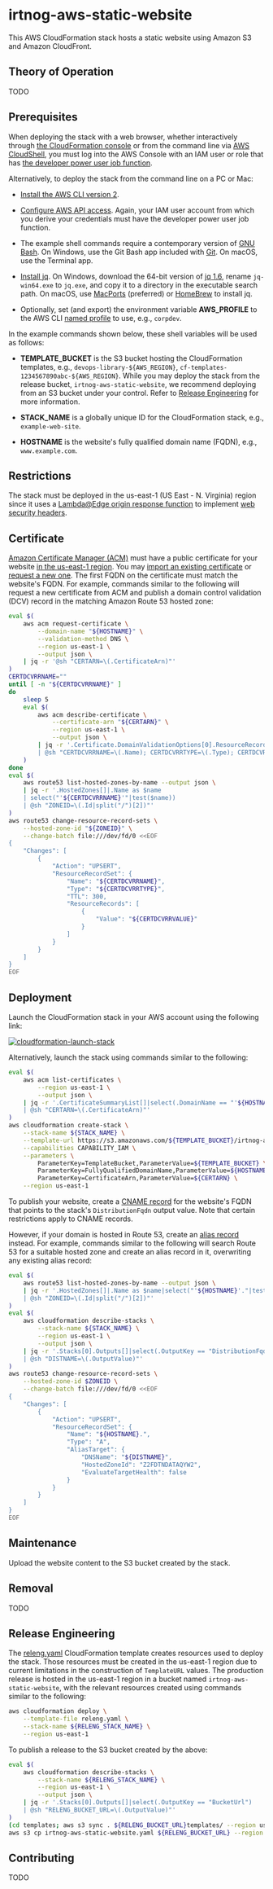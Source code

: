 # irtnog-aws-static-website

This AWS CloudFormation stack hosts a static website using Amazon S3 and Amazon CloudFront.

## Theory of Operation

TODO

## Prerequisites

When deploying the stack with a web browser, whether interactively through [the CloudFormation console](https://docs.aws.amazon.com/AWSCloudFormation/latest/UserGuide/cfn-using-console.html) or from the command line via [AWS CloudShell](https://aws.amazon.com/cloudshell/), you must log into the AWS Console with an IAM user or role that has [the developer power user job function](https://docs.aws.amazon.com/IAM/latest/UserGuide/access_policies_job-functions.html#jf_developer-power-user).

Alternatively, to deploy the stack from the command line on a PC or Mac:

- [Install the AWS CLI version 2](https://docs.aws.amazon.com/cli/latest/userguide/install-cliv2.html).

- [Configure AWS API access](https://docs.aws.amazon.com/cli/latest/userguide/cli-configure-files.html).
  Again, your IAM user account from which you derive your credentials must have the developer power user job function.

- The example shell commands require a contemporary version of [GNU Bash](https://www.gnu.org/software/bash/).
  On Windows, use the Git Bash app included with [Git](https://git-scm.com/download).
  On macOS, use the Terminal app.

- [Install jq](https://github.com/stedolan/jq/wiki/Installation).
  On Windows, download the 64-bit version of [jq 1.6](https://github.com/stedolan/jq/releases/download/jq-1.6/jq-win64.exe), rename `jq-win64.exe` to `jq.exe`, and copy it to a directory in the executable search path.
  On macOS, use [MacPorts](https://www.macports.org/) (preferred) or [HomeBrew](https://brew.sh/) to install jq.

- Optionally, set (and export) the environment variable **AWS_PROFILE** to the AWS CLI [named profile](https://docs.aws.amazon.com/cli/latest/userguide/cli-configure-profiles.html) to use, e.g., `corpdev`.

In the example commands shown below, these shell variables will be used as follows:

- **TEMPLATE_BUCKET** is the S3 bucket hosting the CloudFormation templates, e.g., `devops-library-${AWS_REGION}`, `cf-templates-1234567890abc-${AWS_REGION}`.
  While you may deploy the stack from the release bucket, `irtnog-aws-static-website`, we recommend deploying from an S3 bucket under your control.
  Refer to [Release Engineering](#release-engineering) for more information.

- **STACK_NAME** is a globally unique ID for the CloudFormation stack, e.g., `example-web-site`.

- **HOSTNAME** is the website's fully qualified domain name (FQDN), e.g., `www.example.com`.

## Restrictions

The stack must be deployed in the us-east-1 (US East - N. Virginia) region since it uses a [Lambda@Edge origin response function](https://docs.aws.amazon.com/AmazonCloudFront/latest/DeveloperGuide/lambda-edge-how-it-works.html) to implement [web security headers](https://aws.amazon.com/blogs/networking-and-content-delivery/adding-http-security-headers-using-lambdaedge-and-amazon-cloudfront/).

## Certificate

[Amazon Certificate Manager (ACM)](https://docs.aws.amazon.com/acm/) must have a public certificate for your website [in the us-east-1 region](https://docs.aws.amazon.com/AmazonCloudFront/latest/DeveloperGuide/cnames-and-https-requirements.html).
You may [import an existing certificate](https://docs.aws.amazon.com/acm/latest/userguide/import-certificate.html) or [request a new one](https://docs.aws.amazon.com/acm/latest/userguide/gs-acm-request-public.html).
The first FQDN on the certificate must match the website's FQDN.
For example, commands similar to the following will request a new certificate from ACM and publish a domain control validation (DCV) record in the matching Amazon Route 53 hosted zone:

```bash
eval $(
    aws acm request-certificate \
        --domain-name "${HOSTNAME}" \
        --validation-method DNS \
        --region us-east-1 \
        --output json \
    | jq -r '@sh "CERTARN=\(.CertificateArn)"'
)
CERTDCVRRNAME=""
until [ -n "${CERTDCVRRNAME}" ]
do
    sleep 5
    eval $(
        aws acm describe-certificate \
            --certificate-arn "${CERTARN}" \
            --region us-east-1 \
            --output json \
        | jq -r '.Certificate.DomainValidationOptions[0].ResourceRecord
        | @sh "CERTDCVRRNAME=\(.Name); CERTDCVRRTYPE=\(.Type); CERTDCVRRVALUE=\(.Value)"'
    )
done
eval $(
    aws route53 list-hosted-zones-by-name --output json \
    | jq -r '.HostedZones[]|.Name as $name
    | select("'${CERTDCVRRNAME}'"|test($name))
    | @sh "ZONEID=\(.Id|split("/")[2])"'
)
aws route53 change-resource-record-sets \
    --hosted-zone-id "${ZONEID}" \
    --change-batch file:///dev/fd/0 <<EOF
{
    "Changes": [
        {
            "Action": "UPSERT",
            "ResourceRecordSet": {
                "Name": "${CERTDCVRRNAME}",
                "Type": "${CERTDCVRRTYPE}",
                "TTL": 300,
                "ResourceRecords": [
                    {
                        "Value": "${CERTDCVRRVALUE}"
                    }
                ]
            }
        }
    ]
}
EOF
```

## Deployment

Launch the CloudFormation stack in your AWS account using the following link:

[![cloudformation-launch-stack](https://s3.amazonaws.com/cloudformation-examples/cloudformation-launch-stack.png)](https://console.aws.amazon.com/cloudformation/home?region=us-east-1#/stacks/new?stackName=StaticWebsite&templateURL=https://s3.amazonaws.com/irtnog-aws-static-website/irtnog-aws-static-website.yaml)

Alternatively, launch the stack using commands similar to the following:

```bash
eval $(
    aws acm list-certificates \
        --region us-east-1 \
        --output json \
    | jq -r '.CertificateSummaryList[]|select(.DomainName == "'${HOSTNAME}'")
    | @sh "CERTARN=\(.CertificateArn)"'
)
aws cloudformation create-stack \
    --stack-name ${STACK_NAME} \
    --template-url https://s3.amazonaws.com/${TEMPLATE_BUCKET}/irtnog-aws-static-website.yaml \
    --capabilities CAPABILITY_IAM \
    --parameters \
        ParameterKey=TemplateBucket,ParameterValue=${TEMPLATE_BUCKET} \
        ParameterKey=FullyQualifiedDomainName,ParameterValue=${HOSTNAME} \
        ParameterKey=CertificateArn,ParameterValue=${CERTARN} \
    --region us-east-1
```

To publish your website, create a [CNAME record](https://en.wikipedia.org/wiki/CNAME_record) for the website's FQDN that points to the stack's `DistributionFqdn` output value.  Note that certain restrictions apply to CNAME records.

However, if your domain is hosted in Route 53, create an [alias record](https://docs.aws.amazon.com/Route53/latest/DeveloperGuide/resource-record-sets-choosing-alias-non-alias.html) instead.  For example, commands similar to the following will search Route 53 for a suitable hosted zone and create an alias record in it, overwriting any existing alias record:

```bash
eval $(
    aws route53 list-hosted-zones-by-name --output json \
    | jq -r '.HostedZones[]|.Name as $name|select("'${HOSTNAME}'."|test($name))
    | @sh "ZONEID=\(.Id|split("/")[2])"'
)
eval $(
    aws cloudformation describe-stacks \
        --stack-name ${STACK_NAME} \
        --region us-east-1 \
        --output json \
    | jq -r '.Stacks[0].Outputs[]|select(.OutputKey == "DistributionFqdn")
    | @sh "DISTNAME=\(.OutputValue)"'
)
aws route53 change-resource-record-sets \
    --hosted-zone-id $ZONEID \
    --change-batch file:///dev/fd/0 <<EOF
{
    "Changes": [
        {
            "Action": "UPSERT",
            "ResourceRecordSet": {
                "Name": "${HOSTNAME}.",
                "Type": "A",
                "AliasTarget": {
                    "DNSName": "${DISTNAME}",
                    "HostedZoneId": "Z2FDTNDATAQYW2",
                    "EvaluateTargetHealth": false
                }
            }
        }
    ]
}
EOF
```

## Maintenance

Upload the website content to the S3 bucket created by the stack.

## Removal

TODO

## Release Engineering

The [releng.yaml](releng.yaml) CloudFormation template creates resources used to deploy the stack.
Those resources must be created in the us-east-1 region due to current limitations in the construction of `TemplateURL` values.
The production release is hosted in the us-east-1 region in a bucket named `irtnog-aws-static-website`, with the relevant resources created using commands similar to the following:

```bash
aws cloudformation deploy \
    --template-file releng.yaml \
    --stack-name ${RELENG_STACK_NAME} \
    --region us-east-1
```

To publish a release to the S3 bucket created by the above:

```bash
eval $(
    aws cloudformation describe-stacks \
        --stack-name ${RELENG_STACK_NAME} \
        --region us-east-1 \
        --output json \
    | jq -r '.Stacks[0].Outputs[]|select(.OutputKey == "BucketUrl")
    | @sh "RELENG_BUCKET_URL=\(.OutputValue)"'
)
(cd templates; aws s3 sync . ${RELENG_BUCKET_URL}templates/ --region us-east-1)
aws s3 cp irtnog-aws-static-website.yaml ${RELENG_BUCKET_URL} --region us-east-1
```

## Contributing

TODO
